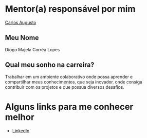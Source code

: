 # Mentor(a) responsável por mim

  [Carlos Augusto](https://github.com/DiogoMajela/mentoria/blob/master/profiles/mentors/profiles/carlos_augusto.md)

## Meu Nome

Diogo Majela Corrêa Lopes

## Qual meu sonho na carreira?
Trabalhar em um ambiente colaborativo onde possa aprender e compartilhar meus conhecimentos, que seja inovador, onde consiga contribuir com os projetos e que possua diversos desafios.

# Alguns links para me conhecer melhor

- [LinkedIn](https://www.linkedin.com/in/diogo-lopes-1055a311b/)
